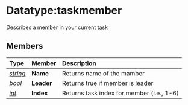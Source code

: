 # Datatype:taskmember

Describes a member in your current task

## Members

| **Type** | **Member** | **Description** |
| :--- | :--- | :--- |
| [_string_](datatype-string.md) | **Name** | Returns name of the mamber |
| [_bool_](datatype-ticks.md) | **Leader** | Returns true if member is leader |
| [_int_](datatype-int.md) | **Index** | Returns task index for member (i.e., 1-6) |

